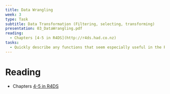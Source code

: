 ```yaml
---
title: Data Wrangling
week: 3
type: Task
subtitle: Data Transformation (Filtering, selecting, transforming) 
presentation: 03_DataWrangling.pdf
reading:
  - Chapters [4-5 in R4DS](http://r4ds.had.co.nz)
tasks:
  - Quickly describe any functions that seem especially useful in the README.md file for this week.
---
```


# Reading

- Chapters [4-5 in R4DS](http://r4ds.had.co.nz)
